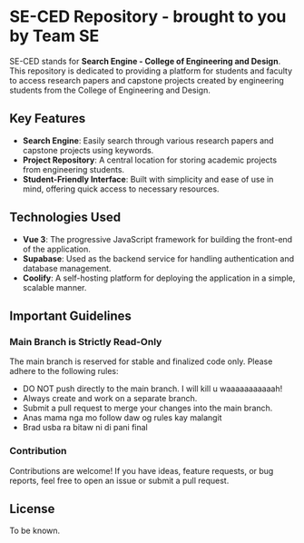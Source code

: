 # SE-CED Repository - brought to you by Team SE 
SE-CED stands for **Search Engine - College of Engineering and Design**. This repository is dedicated to providing a platform for students and faculty to access research papers and capstone projects created by engineering students from the College of Engineering and Design.

## Key Features
- **Search Engine**: Easily search through various research papers and capstone projects using keywords.
- **Project Repository**: A central location for storing academic projects from engineering students.
- **Student-Friendly Interface**: Built with simplicity and ease of use in mind, offering quick access to necessary resources.

## Technologies Used
- **Vue 3**: The progressive JavaScript framework for building the front-end of the application.
- **Supabase**: Used as the backend service for handling authentication and database management.
- **Coolify**: A self-hosting platform for deploying the application in a simple, scalable manner.

## Important Guidelines
### Main Branch is Strictly Read-Only
The main branch is reserved for stable and finalized code only. Please adhere to the following rules:

- DO NOT push directly to the main branch. I will kill u waaaaaaaaaaah!
- Always create and work on a separate branch.
- Submit a pull request to merge your changes into the main branch.
- Anas mama nga mo follow daw og rules kay malangit
- Brad usba ra bitaw ni di pani final

### Contribution
Contributions are welcome! If you have ideas, feature requests, or bug reports, feel free to open an issue or submit a pull request.

## License
To be known.

